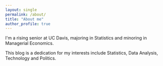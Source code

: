 ```yaml
---
layout: single
permalink: /about/
title: "About me"
author_profile: true
---
```

<p>I'm a rising senior at UC Davis, majoring in Statistics and minoring in Managerial Economics.</p>
<p>This blog is a dedication for my interests include Statistics, Data Analysis, Technology and Politics.</p>
